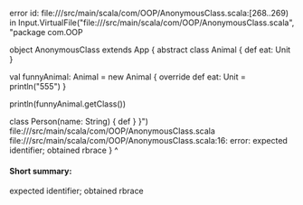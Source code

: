 error id: file://<WORKSPACE>/src/main/scala/com/OOP/AnonymousClass.scala:[268..269) in Input.VirtualFile("file://<WORKSPACE>/src/main/scala/com/OOP/AnonymousClass.scala", "package com.OOP

object AnonymousClass extends App {
  abstract class Animal {
    def eat: Unit
  }

  val funnyAnimal: Animal = new Animal {
    override def eat: Unit = println("555")
  }

  println(funnyAnimal.getClass())

  class Person(name: String) {
    def
  }
}")
file://<WORKSPACE>/src/main/scala/com/OOP/AnonymousClass.scala
file://<WORKSPACE>/src/main/scala/com/OOP/AnonymousClass.scala:16: error: expected identifier; obtained rbrace
  }
  ^
#### Short summary: 

expected identifier; obtained rbrace